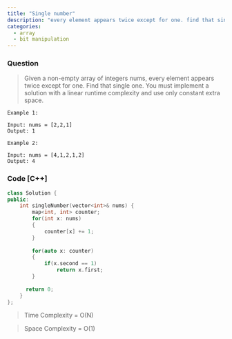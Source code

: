 ```yaml
---
title: "Single number"
description: "every element appears twice except for one. find that single one"
categories:
  - array
  - bit manipulation
---
```


### Question

> Given a non-empty array of integers nums, every element appears twice except for one. Find that single one.
> You must implement a solution with a linear runtime complexity and use only constant extra space.

```
Example 1:

Input: nums = [2,2,1]
Output: 1

Example 2:

Input: nums = [4,1,2,1,2]
Output: 4
```

### Code [C++]

```cpp
class Solution {
public:
    int singleNumber(vector<int>& nums) {
        map<int, int> counter;
        for(int x: nums)
        {
            counter[x] += 1;
        }
        
        for(auto x: counter)
        {
            if(x.second == 1)
                return x.first;
        }
            
      return 0;     
    }
};
```

> Time Complexity = O(N)

> Space Complexity = O(1)
